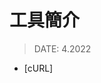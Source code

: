 <style> 
.imgBox{
  display: flex; 
  flex-direction: column; 
  margin: 5%; 
  justify-content: center;
  border: 2px solid black;
}
</style>

<!--  style  -->

###### <!-- ref -->

[curl]: https://www.ruanyifeng.com/blog/2011/09/curl.html

 <!-- ref -->

# 工具簡介

> DATE: 4.2022

<!-- cURL -->

- <details close>
  <summary style="display:block" >
  [cURL]
  </summary>

  `Command Line URL viewer`
  一種命令行工具，作用是發出網絡請求，然後得到和提取數據，顯示在"標準輸出"（stdout）上面。

  </details>
